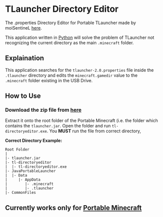 # TLauncher Directory Editor

 The .properties Directory Editor for Portable TLauncher made by moiSentineL [here](https://www.reddit.com/r/TLAUNCHER/comments/tjc9r6/tlauncher_on_usb_final/).
 
 This application written in [Python](https://www.python.org) will solve the problem of TLauncher not recognizing the current directory as the main `.minecraft` folder.
 
## Explaination

This application searches for the `tlauncher-2.0.properties` file inside the `.tlauncher` directory and edits the `minecraft.gamedir` value to the `.minecraft` folder existing in the USB Drive.

## How to Use

### Download the zip file from [here](https://github.com/moiSentineL/TL-directoryeditor/releases/download/1.0/tl-directoryeditor.zip)

Extract it onto the root folder of the Portable Minecraft (i.e. the folder which contains the `tlauncher.jar`.
Open the folder and run `tl-directoryeditor.exe`. You **MUST** run the file from correct directory,

**Correct Directory Example:**

    Root Folder
    |
    |- tlauncher.jar
    |- tl-directoryeditor
    |  |- tl-directoryeditor.exe
    |- JavaPortableLauncher
    |  |- Data
    |     |- AppData
    |	  	 |- .minecraft
    |		 |- .tlauncher
    |- CommonFiles

 

## Currently works only for [Portable Minecraft](https://www.reddit.com/r/TLAUNCHER/comments/tjc9r6/tlauncher_on_usb_final/)
